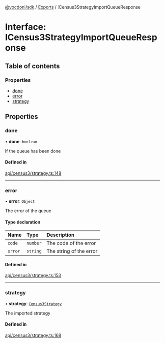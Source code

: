[@vocdoni/sdk](/sdk) / [Exports](../modules.md) / ICensus3StrategyImportQueueResponse

# Interface: ICensus3StrategyImportQueueResponse

## Table of contents

### Properties

- [done](ICensus3StrategyImportQueueResponse.md#done)
- [error](ICensus3StrategyImportQueueResponse.md#error)
- [strategy](ICensus3StrategyImportQueueResponse.md#strategy)

## Properties

### done

• **done**: `boolean`

If the queue has been done

#### Defined in

[api/census3/strategy.ts:148](https://github.com/vocdoni/vocdoni-sdk/blob/0a4464c/src/api/census3/strategy.ts#L148)

___

### error

• **error**: `Object`

The error of the queue

#### Type declaration

| Name | Type | Description |
| :------ | :------ | :------ |
| `code` | `number` | The code of the error |
| `error` | `string` | The string of the error |

#### Defined in

[api/census3/strategy.ts:153](https://github.com/vocdoni/vocdoni-sdk/blob/0a4464c/src/api/census3/strategy.ts#L153)

___

### strategy

• **strategy**: [`Census3Strategy`](../modules.md#census3strategy)

The imported strategy

#### Defined in

[api/census3/strategy.ts:168](https://github.com/vocdoni/vocdoni-sdk/blob/0a4464c/src/api/census3/strategy.ts#L168)
